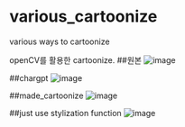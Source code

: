# various_cartoonize
various ways to cartoonize

openCV를 활용한 cartoonize.
##원본
![image](https://user-images.githubusercontent.com/55969680/228326097-d21286da-1d82-4568-a76c-5bba371217de.png)

##chargpt
![image](https://user-images.githubusercontent.com/55969680/228326159-64a70430-ae98-435b-83a2-b28eb77292eb.png)

##made_cartoonize
![image](https://user-images.githubusercontent.com/55969680/228326260-a67a02f4-12cf-4d31-8a19-d3ea0eb299e9.png)

##just use stylization function
![image](https://user-images.githubusercontent.com/55969680/228326368-819a9ffe-699a-4ed2-9c37-2b49c0b61ccf.png)

